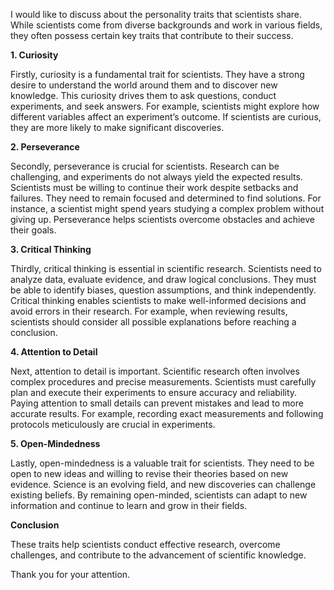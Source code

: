 I would like to discuss about the personality traits that scientists share. While scientists come from diverse backgrounds and work in various fields, they often possess certain key traits that contribute to their success.

**1. Curiosity**

Firstly, curiosity is a fundamental trait for scientists. They have a strong desire to understand the world around them and to discover new knowledge. This curiosity drives them to ask questions, conduct experiments, and seek answers. For example, scientists might explore how different variables affect an experiment’s outcome. If scientists are curious, they are more likely to make significant discoveries.

**2. Perseverance**

Secondly, perseverance is crucial for scientists. Research can be challenging, and experiments do not always yield the expected results. Scientists must be willing to continue their work despite setbacks and failures. They need to remain focused and determined to find solutions. For instance, a scientist might spend years studying a complex problem without giving up. Perseverance helps scientists overcome obstacles and achieve their goals.

**3. Critical Thinking**

Thirdly, critical thinking is essential in scientific research. Scientists need to analyze data, evaluate evidence, and draw logical conclusions. They must be able to identify biases, question assumptions, and think independently. Critical thinking enables scientists to make well-informed decisions and avoid errors in their research. For example, when reviewing results, scientists should consider all possible explanations before reaching a conclusion.

**4. Attention to Detail**

Next, attention to detail is important. Scientific research often involves complex procedures and precise measurements. Scientists must carefully plan and execute their experiments to ensure accuracy and reliability. Paying attention to small details can prevent mistakes and lead to more accurate results. For example, recording exact measurements and following protocols meticulously are crucial in experiments.

**5. Open-Mindedness**

Lastly, open-mindedness is a valuable trait for scientists. They need to be open to new ideas and willing to revise their theories based on new evidence. Science is an evolving field, and new discoveries can challenge existing beliefs. By remaining open-minded, scientists can adapt to new information and continue to learn and grow in their fields.

**Conclusion**

These traits help scientists conduct effective research, overcome challenges, and contribute to the advancement of scientific knowledge.

Thank you for your attention.